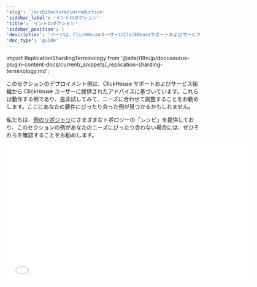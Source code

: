 ```yaml
---
'slug': '/architecture/introduction'
'sidebar_label': 'イントロダクション'
'title': 'イントロダクション'
'sidebar_position': 1
'description': 'ページは、ClickHouseユーザーにClickHouseサポートおよびサービス組織から提供されたアドバイスに基づくデプロイメントの例を示しています。'
'doc_type': 'guide'
---
```


import ReplicationShardingTerminology from '@site/i18n/jp/docusaurus-plugin-content-docs/current/_snippets/_replication-sharding-terminology.md';

このセクションのデプロイメント例は、ClickHouse サポートおよびサービス組織から ClickHouse ユーザーに提供されたアドバイスに基づいています。これらは動作する例であり、是非試してみて、ニーズに合わせて調整することをお勧めします。ここにあなたの要件にぴったり合った例が見つかるかもしれません。

私たちは、[例のリポジトリ](https://github.com/ClickHouse/examples/tree/main/docker-compose-recipes/recipes)にさまざまなトポロジーの「レシピ」を提供しており、このセクションの例があなたのニーズにぴったり合わない場合には、ぜひそれらを確認することをお勧めします。

<ReplicationShardingTerminology />

<div class='vimeo-container'>
  <iframe src="//www.youtube.com/embed/vBjCJtw_Ei0"
    width="640"
    height="360"
    frameborder="0"
    allow="autoplay;
    fullscreen;
    picture-in-picture"
    allowfullscreen>
  </iframe>
</div>
